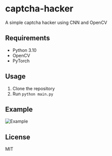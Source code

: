 # captcha-hacker
A simple captcha hacker using CNN and OpenCV

## Requirements
- Python 3.10
- OpenCV
- PyTorch

## Usage
1. Clone the repository
2. Run `python main.py`

## Example
![Example](captcha.ipynb)

## License
MIT
